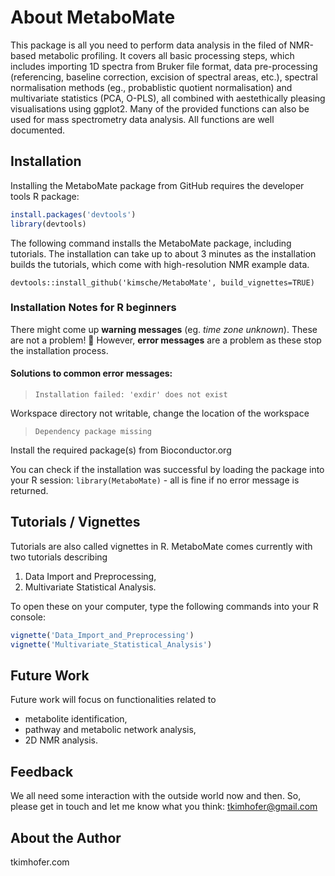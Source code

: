 # About MetaboMate

This package is all you need to perform data analysis in the filed of NMR-based metabolic profiling. It covers all basic processing steps, which includes importing 1D spectra from Bruker file format, data pre-processing (referencing, baseline correction, excision of spectral areas, etc.), spectral normalisation methods (eg., probablistic quotient normalisation) and multivariate statistics (PCA, O-PLS), all combined with aestethically pleasing visualisations using ggplot2. Many of the provided functions can also be used for mass spectrometry data analysis. All functions are well documented.

## Installation 
Installing the MetaboMate package from GitHub requires the developer tools R package:
```r
install.packages('devtools')
library(devtools)
```

The following command installs the MetaboMate package, including tutorials. The installation can take up to about 3 minutes as the installation builds the tutorials, which come with high-resolution NMR example data.

`devtools::install_github('kimsche/MetaboMate', build_vignettes=TRUE)`


### Installation Notes for R beginners

There might come up **warning messages** (eg. *time zone unknown*). These are not a problem! :pray:
However, **error messages** are a problem as these stop the installation process. 

#### Solutions to common error messages: 

>`Installation failed: 'exdir' does not exist`

Workspace directory not writable, change the location of the workspace

>`Dependency package missing`

Install the required package(s) from Bioconductor.org

You can check if the installation was successful by loading the package into your R session: `library(MetaboMate)` - all is fine if no error message is returned.


## Tutorials / Vignettes
Tutorials are also called vignettes in R. MetaboMate comes currently with two tutorials describing

1. Data Import and Preprocessing,
2. Multivariate Statistical Analysis.

To open these on your computer, type the following commands into your R console:
```r
vignette('Data_Import_and_Preprocessing')
vignette('Multivariate_Statistical_Analysis')
```

## Future Work
Future work will focus on functionalities related to 
- metabolite identification, 
- pathway and metabolic network analysis, 
- 2D NMR analysis.

## Feedback
We all need some interaction with the outside world now and then. So, please get in touch and let me know what you think: tkimhofer@gmail.com

## About the Author
tkimhofer.com
